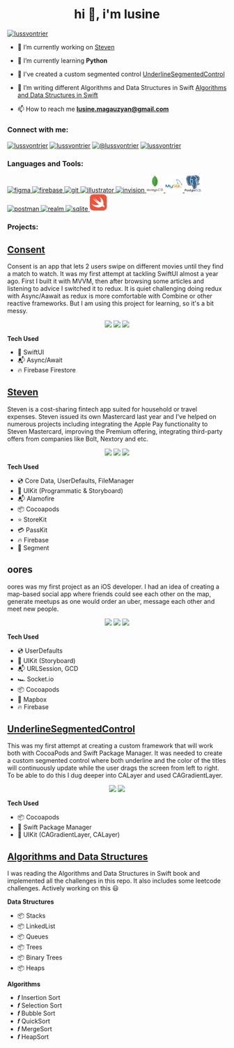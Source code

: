<h1 align="center">hi 👋, i'm lusine</h1>

<p align="left"> <a href="https://twitter.com/lussvontrier" target="blank"><img src="https://img.shields.io/twitter/follow/lussvontrier?logo=twitter&style=for-the-badge" alt="lussvontrier" /></a> </p>

- 🔭 I’m currently working on [Steven](https://apps.apple.com/se/app/steven-gets-you-even/id1152325549?l=en)

- 🌱 I’m currently learning **Python**

- 👯 I've created a custom segmented control [UnderlineSegmentedControl](https://github.com/lussvontrier/UnderlineSegmentedControl)

- 🧐 I’m writing different Algorithms and Data Structures in Swift [Algorithms and Data Structures in Swift](https://github.com/lussvontrier/AlgorithmsAndDataStructures-Swift)

- 📫 How to reach me **lusine.magauzyan@gmail.com**

<h3 align="left">Connect with me:</h3>
<p align="left">
<a href="https://twitter.com/lussvontrier" target="blank"><img align="center" src="https://raw.githubusercontent.com/rahuldkjain/github-profile-readme-generator/master/src/images/icons/Social/twitter.svg" alt="lussvontrier" height="30" width="40" /></a>
<a href="https://instagram.com/lussvontrier" target="blank"><img align="center" src="https://raw.githubusercontent.com/rahuldkjain/github-profile-readme-generator/master/src/images/icons/Social/instagram.svg" alt="lussvontrier" height="30" width="40" /></a>
<a href="https://medium.com/@lussvontrier" target="blank"><img align="center" src="https://raw.githubusercontent.com/rahuldkjain/github-profile-readme-generator/master/src/images/icons/Social/medium.svg" alt="@lussvontrier" height="30" width="40" /></a>
<a href="https://www.leetcode.com/lussvontrier" target="blank"><img align="center" src="https://raw.githubusercontent.com/rahuldkjain/github-profile-readme-generator/master/src/images/icons/Social/leet-code.svg" alt="lussvontrier" height="30" width="40" /></a>
</p>

<h3 align="left">Languages and Tools:</h3>
<p align="left"> <a href="https://www.figma.com/" target="_blank" rel="noreferrer"> <img src="https://www.vectorlogo.zone/logos/figma/figma-icon.svg" alt="figma" width="40" height="40"/> </a> <a href="https://firebase.google.com/" target="_blank" rel="noreferrer"> <img src="https://www.vectorlogo.zone/logos/firebase/firebase-icon.svg" alt="firebase" width="40" height="40"/> </a> <a href="https://git-scm.com/" target="_blank" rel="noreferrer"> <img src="https://www.vectorlogo.zone/logos/git-scm/git-scm-icon.svg" alt="git" width="40" height="40"/> </a> <a href="https://www.adobe.com/in/products/illustrator.html" target="_blank" rel="noreferrer"> <img src="https://www.vectorlogo.zone/logos/adobe_illustrator/adobe_illustrator-icon.svg" alt="illustrator" width="40" height="40"/> </a> <a href="https://www.invisionapp.com/" target="_blank" rel="noreferrer"> <img src="https://www.vectorlogo.zone/logos/invisionapp/invisionapp-icon.svg" alt="invision" width="40" height="40"/> </a> <a href="https://www.mongodb.com/" target="_blank" rel="noreferrer"> <img src="https://raw.githubusercontent.com/devicons/devicon/master/icons/mongodb/mongodb-original-wordmark.svg" alt="mongodb" width="40" height="40"/> </a> <a href="https://www.mysql.com/" target="_blank" rel="noreferrer"> <img src="https://raw.githubusercontent.com/devicons/devicon/master/icons/mysql/mysql-original-wordmark.svg" alt="mysql" width="40" height="40"/> </a> <a href="https://www.postgresql.org" target="_blank" rel="noreferrer"> <img src="https://raw.githubusercontent.com/devicons/devicon/master/icons/postgresql/postgresql-original-wordmark.svg" alt="postgresql" width="40" height="40"/> </a> <a href="https://postman.com" target="_blank" rel="noreferrer"> <img src="https://www.vectorlogo.zone/logos/getpostman/getpostman-icon.svg" alt="postman" width="40" height="40"/> </a> <a href="https://realm.io/" target="_blank" rel="noreferrer"> <img src="https://raw.githubusercontent.com/bestofjs/bestofjs-webui/8665e8c267a0215f3159df28b33c365198101df5/public/logos/realm.svg" alt="realm" width="40" height="40"/> </a> <a href="https://www.sqlite.org/" target="_blank" rel="noreferrer"> <img src="https://www.vectorlogo.zone/logos/sqlite/sqlite-icon.svg" alt="sqlite" width="40" height="40"/> </a> <a href="https://developer.apple.com/swift/" target="_blank" rel="noreferrer"> <img src="https://raw.githubusercontent.com/devicons/devicon/master/icons/swift/swift-original.svg" alt="swift" width="40" height="40"/> </a> </p>

<h3 align="left">Projects:</h3>

## [Consent](https://github.com/lussvontrier/Consent)
Consent is an app that lets 2 users swipe on different movies until they find a match to watch. It was my first attempt at tackling SwiftUI almost a year ago. First I built it with MVVM, then after browsing some articles and listening to advice I switched it to redux. It is quiet challenging doing redux with Async/Aawait as redux is more comfortable with Combine or other reactive frameworks. But I am using this project for learning, so it's a bit messy.

<p align="center">
<img src="https://github.com/lussvontrier/lussvontrier/assets/38229845/fabf9032-bd83-4e6a-8cbb-4df4b7a07ea8.jpg" width="200"/>
<img src="https://github.com/lussvontrier/lussvontrier/assets/38229845/30cb8a0f-8cca-42b5-996d-3a52f20af796.jpg" width="200"/>
<img src="https://github.com/lussvontrier/UnderlineSegmentedControl/assets/38229845/e9c434e1-503c-4d96-9fe3-ba8d8466cce4.gif" width="200"/>
</p>

**Tech Used**
- 🎨 SwiftUI
- 📬 Async/Await
- 🔥 Firebase Firestore

## [Steven](https://apps.apple.com/se/app/steven-gets-you-even/id1152325549?l=en)
Steven is a cost-sharing fintech app suited for household or travel expenses. Steven issued its own Mastercard last year and I've helped on numerous projects including integrating the Apple Pay functionality to Steven Mastercard, improving the Premium offering, integrating third-party offers from companies like Bolt, Nextory and etc.

<p align="center">
<img src="https://user-images.githubusercontent.com/38229845/225758706-aaa14ad3-fbd3-4dfc-bb0d-18264e9add44.jpg" width="200"/>
<img src="https://user-images.githubusercontent.com/38229845/225758818-814024d6-cef6-4e0e-8af5-471c773c47d4.jpg" width="200"/>
<img src="https://user-images.githubusercontent.com/38229845/225758875-6af0f2f8-f7f6-4821-8c01-f7409c458575.jpg" width="200"/>
</p>

**Tech Used**
- 💿 Core Data, UserDefaults, FileManager
- 🎨 UIKit (Programmatic & Storyboard)
- 📬 Alamofire
- 📦 Cocoapods
- ⭐️ StoreKit
- 💳 PassKit
- 🔥 Firebase
- 👣 Segment 

## oores
oores was my first project as an iOS developer. I had an idea of creating a map-based social app where friends could see each other on the map, generate meetups as one would order an uber, message each other and meet new people.

<p align="center">
<img src="https://user-images.githubusercontent.com/38229845/225763531-0d59b8e8-92b5-4a54-81fe-24063c46cba6.jpeg" width="200"/>
<img src="https://user-images.githubusercontent.com/38229845/225763540-88115de5-101e-4d10-88cc-e04633967e68.jpeg" width="200"/>
<img src="https://user-images.githubusercontent.com/38229845/225763550-5067d819-3f72-4e4e-a4ea-01acb8f09676.jpeg" width="200"/>
</p>

**Tech Used**
- 💿 UserDefaults
- 🎨 UIKit (Storyboard)
- 📬 URLSession, GCD
- 🏎️ Socket.io
- 📦 Cocoapods
- 📍 Mapbox
- 🔥 Firebase

## [UnderlineSegmentedControl](https://github.com/lussvontrier/UnderlineSegmentedControl)

This was my first attempt at creating a custom framework that will work both with CocoaPods and Swift Package Manager. It was needed to create a custom segmented control where both underline and the color of the titles will continuously update while the user drags the screen from left to right. To be able to do this I dug deeper into CALayer and used CAGradientLayer.

<p align="center">
<img src="https://user-images.githubusercontent.com/38229845/225765117-bdf42a97-60de-4f82-8f87-0844e20cd455.jpeg" width="200"/>
<img src="https://user-images.githubusercontent.com/38229845/225766875-bc1b9ddb-cddb-47aa-8ab2-c3c8404d5413.gif" width="200"/>

**Tech Used**
- 📦 Cocoapods
- 🎁 Swift Package Manager
- 🎨 UIKit (CAGradientLayer, CALayer)
  
## [Algorithms and Data Structures](https://github.com/lussvontrier/AlgorithmsAndDataStructures-Swift)

I was reading the Algorithms and Data Structures in Swift book and implemented all the challenges in this repo. It also includes some leetcode challenges. Actively working on this 😃

**Data Structures**
- 📦 Stacks
- 📦 LinkedList
- 📦 Queues
- 📦 Trees
- 📦 Binary Trees
- 📦 Heaps

**Algorithms**
- 𝒇 Insertion Sort
- 𝒇 Selection Sort
- 𝒇 Bubble Sort
- 𝒇 QuickSort
- 𝒇 MergeSort
- 𝒇 HeapSort

